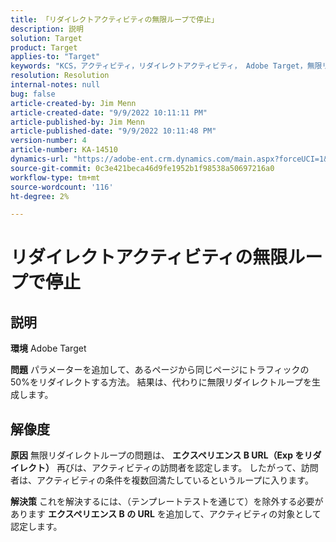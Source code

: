```yaml
---
title: 「リダイレクトアクティビティの無限ループで停止」
description: 説明
solution: Target
product: Target
applies-to: "Target"
keywords: "KCS，アクティビティ，リダイレクトアクティビティ， Adobe Target，無限リダイレクトループ，トラフィック"
resolution: Resolution
internal-notes: null
bug: false
article-created-by: Jim Menn
article-created-date: "9/9/2022 10:11:11 PM"
article-published-by: Jim Menn
article-published-date: "9/9/2022 10:11:48 PM"
version-number: 4
article-number: KA-14510
dynamics-url: "https://adobe-ent.crm.dynamics.com/main.aspx?forceUCI=1&pagetype=entityrecord&etn=knowledgearticle&id=1267b84e-8c30-ed11-9db1-0022480866ad"
source-git-commit: 0c3e421beca46d9fe1952b1f98538a50697216a0
workflow-type: tm+mt
source-wordcount: '116'
ht-degree: 2%

---
```


# リダイレクトアクティビティの無限ループで停止

## 説明


<b>環境</b>
Adobe Target

<b>問題</b>
パラメーターを追加して、あるページから同じページにトラフィックの 50%をリダイレクトする方法。
結果は、代わりに無限リダイレクトループを生成します。




## 解像度


<b>原因</b>
無限リダイレクトループの問題は、 <b>エクスペリエンス B URL（Exp をリダイレクト）</b> 再びは、アクティビティの訪問者を認定します。 したがって、訪問者は、アクティビティの条件を複数回満たしているというループに入ります。

<b>解決策</b>
これを解決するには、（テンプレートテストを通じて）を除外する必要があります <b>エクスペリエンス B の URL</b> を追加して、アクティビティの対象として認定します。


